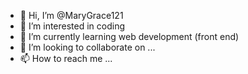 - 👋 Hi, I’m @MaryGrace121
- 👀 I’m interested in coding
- 🌱 I’m currently learning web development (front end)
- 💞️ I’m looking to collaborate on ...
- 📫 How to reach me ...

<!---
MaryGrace121/MaryGrace121 is a ✨ special ✨ repository because its `README.md` (this file) appears on your GitHub profile.
You can click the Preview link to take a look at your changes.
--->
